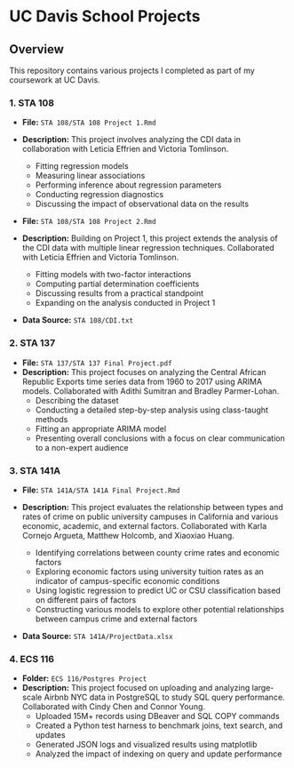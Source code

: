 # UC Davis School Projects

## Overview
This repository contains various projects I completed as part of my coursework at UC Davis.

### 1. STA 108
- **File:** `STA 108/STA 108 Project 1.Rmd`
- **Description:** This project involves analyzing the CDI data in collaboration with Leticia Effrien and Victoria Tomlinson.
  - Fitting regression models
  - Measuring linear associations
  - Performing inference about regression parameters
  - Conducting regression diagnostics
  - Discussing the impact of observational data on the results

- **File:** `STA 108/STA 108 Project 2.Rmd`
- **Description:** Building on Project 1, this project extends the analysis of the CDI data with multiple linear regression techniques. Collaborated with Leticia Effrien and Victoria Tomlinson.
  - Fitting models with two-factor interactions
  - Computing partial determination coefficients
  - Discussing results from a practical standpoint
  - Expanding on the analysis conducted in Project 1

- **Data Source:** `STA 108/CDI.txt`

### 2. STA 137
- **File:** `STA 137/STA 137 Final Project.pdf`
- **Description:** This project focuses on analyzing the Central African Republic Exports time series data from 1960 to 2017 using ARIMA models. Collaborated with Adithi Sumitran and Bradley Parmer-Lohan.
  - Describing the dataset
  - Conducting a detailed step-by-step analysis using class-taught methods
  - Fitting an appropriate ARIMA model
  - Presenting overall conclusions with a focus on clear communication to a non-expert audience

### 3. STA 141A
- **File:** `STA 141A/STA 141A Final Project.Rmd`
- **Description:** This project evaluates the relationship between types and rates of crime on public university campuses in California and various economic, academic, and external factors. Collaborated with Karla Cornejo Argueta, Matthew Holcomb, and Xiaoxiao Huang.
  - Identifying correlations between county crime rates and economic factors
  - Exploring economic factors using university tuition rates as an indicator of campus-specific economic conditions
  - Using logistic regression to predict UC or CSU classification based on different pairs of factors
  - Constructing various models to explore other potential relationships between campus crime and external factors

- **Data Source:** `STA 141A/ProjectData.xlsx`

### 4. ECS 116
- **Folder:** `ECS 116/Postgres Project`
- **Description:** This project focused on uploading and analyzing large-scale Airbnb NYC data in PostgreSQL to study SQL query performance. Collaborated with Cindy Chen and Connor Young.
  - Uploaded 15M+ records using DBeaver and SQL COPY commands
  - Created a Python test harness to benchmark joins, text search, and updates
  - Generated JSON logs and visualized results using matplotlib
  - Analyzed the impact of indexing on query and update performance
